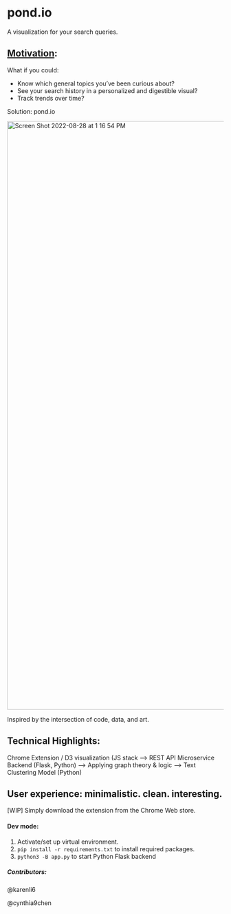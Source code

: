 # pond.io
A visualization for your search queries.

## [Motivation](https://docs.google.com/presentation/d/16CYNNYIfLg0jiyL6-M2GSI_9qby1XZwFHqB4xuOhBFI/edit?usp=sharing): 
What if you could:
- Know which general topics you’ve been curious about? 
- See your search history in a personalized and digestible visual?
- Track trends over time?

Solution: pond.io 

<img width="1366" alt="Screen Shot 2022-08-28 at 1 16 54 PM" src="https://user-images.githubusercontent.com/49102723/187086436-6cc4ba85-a4d7-42fa-8758-b147a2557094.png">

Inspired by the intersection of code, data, and art. 

## Technical Highlights: 
Chrome Extension / D3 visualization (JS stack --> REST API Microservice Backend (Flask, Python) --> Applying graph theory & logic --> Text Clustering Model (Python)

## User experience: minimalistic. clean. interesting.
[WIP] Simply download the extension from the Chrome Web store.

#### Dev mode: 
1. Activate/set up virtual environment. 
2. ```pip install -r requirements.txt``` to install required packages.
3. ```python3 -B app.py``` to start Python Flask backend


##### Contributors: 
@karenli6

@cynthia9chen
